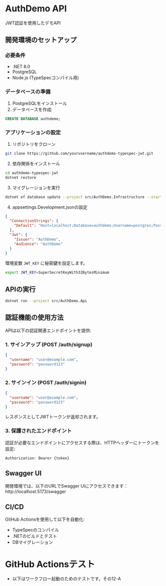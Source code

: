 # AuthDemo API

JWT認証を使用したデモAPI

## 開発環境のセットアップ

### 必要条件

- .NET 8.0
- PostgreSQL
- Node.js (TypeSpecコンパイル用)

### データベースの準備

1. PostgreSQLをインストール
2. データベースを作成:
```sql
CREATE DATABASE authdemo;
```

### アプリケーションの設定

1. リポジトリをクローン
```bash
git clone https://github.com/yourusername/authdemo-typespec-jwt.git
```

2. 依存関係をインストール
```bash
cd authdemo-typespec-jwt
dotnet restore
```

3. マイグレーションを実行
```bash
dotnet ef database update --project src/AuthDemo.Infrastructure --startup-project src/AuthDemo.Api
```

4. appsettings.Development.jsonの設定
```json
{
  "ConnectionStrings": {
    "Default": "Host=localhost;Database=authdemo;Username=postgres;Password=postgres"
  },
  "Jwt": {
    "Issuer": "AuthDemo",
    "Audience": "AuthDemo"
  }
}
```

環境変数 `JWT_KEY` に秘密鍵を設定します。
```bash
export JWT_KEY=SuperSecretKeyWith32BytesMinimum
```

## APIの実行

```bash
dotnet run --project src/AuthDemo.Api
```

## 認証機能の使用方法

APIは以下の認証関連エンドポイントを提供:

### 1. サインアップ (POST /auth/signup)
```json
{
  "username": "user@example.com",
  "password": "password123"
}
```

### 2. サインイン (POST /auth/signin)
```json
{
  "username": "user@example.com",
  "password": "password123"
}
```
レスポンスとしてJWTトークンが返却されます。

### 3. 保護されたエンドポイント

認証が必要なエンドポイントにアクセスする際は、HTTPヘッダーにトークンを設定:
```
Authorization: Bearer {token}
```

## Swagger UI

開発環境では、以下のURLでSwagger UIにアクセスできます：
http://localhost:5173/swagger

## CI/CD

GitHub Actionsを使用して以下を自動化:
- TypeSpecのコンパイル
- .NETのビルドとテスト
- DBマイグレーション

# GitHub Actionsテスト
- 以下はワークフロー起動のためのテストです。その12-A